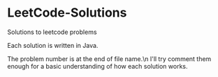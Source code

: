 # LeetCode-Solutions
Solutions to leetcode problems 

Each solution is written in Java.

The problem number is at the end of file name.\n
I'll try comment them enough for a basic understanding of how each solution works.

